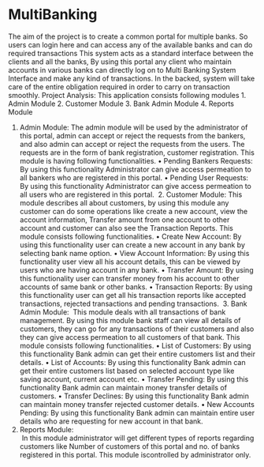 # MultiBanking
The aim of the project is to create a common  portal for multiple banks. So users can login  here and can access any of the available  banks and can do required transactions
This system acts as a standard interface between the clients and all the banks, By using this portal any client who maintain accounts in various banks can directly log on to Multi Banking System Interface and make any kind of transactions. In the backed, system will take care of the entire obligation required in order to carry on transaction smoothly.
Project Analysis:
This application consists following modules
    1. Admin Module
    2. Customer Module
    3. Bank Admin Module
    4. Reports Module
1. Admin Module:
The admin module will be used by the administrator of this portal, admin can accept or reject the requests from the bankers, and also admin can accept or reject the requests from the users. The requests are in the form of bank registration, customer registration. This module is having following functionalities.
    • Pending Bankers Requests: By using this functionality Administrator can give access permeation to all bankers who are registered in this portal.
    • Pending User Requests: By using this functionality Administrator can give access permeation to all users who are registered in this portal.
 2. Customer Module:
This module describes all about customers, by using this module any customer can do some operations like create a new account, view the account information, Transfer amount from one account to other account and customer can also see the Transaction Reports. This module consists following functionalities.
    • Create New Account: By using this functionality user can create a new account in any bank by selecting bank name option.
    • View Account Information: By using this functionality user view all his account details, this can be viewed by users who are having account in any bank.
    • Transfer Amount: By using this functionality user can transfer money from his account to other accounts of same bank or other banks.
    • Transaction Reports: By using this functionality user can get all his transaction reports like accepted transactions, rejected transactions and pending transactions.
 3. Bank Admin Module:
 This module deals with all transactions of bank management. By using this module bank staff can view all details of customers, they can go for any transactions of their customers and also they can give access permeation to all customers of that bank. This module consists following functionalities.
    • List of Customers: By using this functionality Bank admin can get their entire customers list and their details.
    • List of Accounts: By using this functionality Bank admin can get their entire customers list based on selected account type like saving account, current account etc.
    • Transfer Pending: By using this functionality Bank admin can maintain money transfer details of customers.
    • Transfer Declines: By using this functionality Bank admin can maintain money transfer rejected customer details.
    • New Accounts Pending: By using this functionality Bank admin can maintain entire user details who are requesting for new account in that bank.
4. Reports Module:
 In this module administrator will get different types of reports regarding customers like Number of customers of this portal and no. of banks registered in this portal. This module iscontrolled by administrator only.
